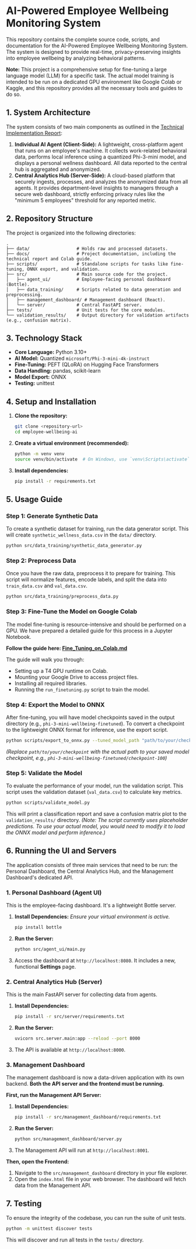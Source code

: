 # AI-Powered Employee Wellbeing Monitoring System

This repository contains the complete source code, scripts, and documentation for the AI-Powered Employee Wellbeing Monitoring System. The system is designed to provide real-time, privacy-preserving insights into employee wellbeing by analyzing behavioral patterns.

**Note:** This project is a comprehensive setup for fine-tuning a large language model (LLM) for a specific task. The actual model training is intended to be run on a dedicated GPU environment like Google Colab or Kaggle, and this repository provides all the necessary tools and guides to do so.

## 1. System Architecture

The system consists of two main components as outlined in the [Technical Implementation Report](./docs/Technical_Implementation_Report.md):

1.  **Individual AI Agent (Client-Side):** A lightweight, cross-platform agent that runs on an employee's machine. It collects work-related behavioral data, performs local inference using a quantized Phi-3-mini model, and displays a personal wellness dashboard. All data reported to the central hub is aggregated and anonymized.
2.  **Central Analytics Hub (Server-Side):** A cloud-based platform that securely ingests, processes, and analyzes the anonymized data from all agents. It provides department-level insights to managers through a secure web dashboard, strictly enforcing privacy rules like the "minimum 5 employees" threshold for any reported metric.

## 2. Repository Structure

The project is organized into the following directories:

```
.
├── data/                  # Holds raw and processed datasets.
├── docs/                  # Project documentation, including the technical report and Colab guide.
├── scripts/               # Standalone scripts for tasks like fine-tuning, ONNX export, and validation.
├── src/                   # Main source code for the project.
│   ├── agent_ui/          # Employee-facing personal dashboard (Bottle).
│   ├── data_training/     # Scripts related to data generation and preprocessing.
│   ├── management_dashboard/ # Management dashboard (React).
│   └── server/            # Central FastAPI server.
├── tests/                 # Unit tests for the core modules.
└── validation_results/    # Output directory for validation artifacts (e.g., confusion matrix).
```

## 3. Technology Stack

-   **Core Language:** Python 3.10+
-   **AI Model:** Quantized `microsoft/Phi-3-mini-4k-instruct`
-   **Fine-Tuning:** PEFT (QLoRA) on Hugging Face Transformers
-   **Data Handling:** pandas, scikit-learn
-   **Model Export:** ONNX
-   **Testing:** unittest

## 4. Setup and Installation

1.  **Clone the repository:**
    ```bash
    git clone <repository-url>
    cd employee-wellbeing-ai
    ```

2.  **Create a virtual environment (recommended):**
    ```bash
    python -m venv venv
    source venv/bin/activate  # On Windows, use `venv\Scripts\activate`
    ```

3.  **Install dependencies:**
    ```bash
    pip install -r requirements.txt
    ```


## 5. Usage Guide

### Step 1: Generate Synthetic Data

To create a synthetic dataset for training, run the data generator script. This will create `synthetic_wellness_data.csv` in the `data/` directory.

```bash
python src/data_training/synthetic_data_generator.py
```

### Step 2: Preprocess Data

Once you have the raw data, preprocess it to prepare for training. This script will normalize features, encode labels, and split the data into `train_data.csv` and `val_data.csv`.

```bash
python src/data_training/preprocess_data.py
```

### Step 3: Fine-Tune the Model on Google Colab

The model fine-tuning is resource-intensive and should be performed on a GPU. We have prepared a detailed guide for this process in a Jupyter Notebook.

**Follow the guide here: [Fine_Tuning_on_Colab.md](./docs/Fine_Tuning_on_Colab.md)**

The guide will walk you through:
- Setting up a T4 GPU runtime on Colab.
- Mounting your Google Drive to access project files.
- Installing all required libraries.
- Running the `run_finetuning.py` script to train the model.

### Step 4: Export the Model to ONNX

After fine-tuning, you will have model checkpoints saved in the output directory (e.g., `phi-3-mini-wellbeing-finetuned`). To convert a checkpoint to the lightweight ONNX format for inference, use the export script.

```bash
python scripts/export_to_onnx.py --tuned_model_path "path/to/your/checkpoint" --output_onnx_path "models/wellbeing_model.onnx"
```
*(Replace `path/to/your/checkpoint` with the actual path to your saved model checkpoint, e.g., `phi-3-mini-wellbeing-finetuned/checkpoint-100`)*

### Step 5: Validate the Model

To evaluate the performance of your model, run the validation script. This script uses the validation dataset (`val_data.csv`) to calculate key metrics.

```bash
python scripts/validate_model.py
```
This will print a classification report and save a confusion matrix plot to the `validation_results/` directory. *(Note: The script currently uses placeholder predictions. To use your actual model, you would need to modify it to load the ONNX model and perform inference.)*

## 6. Running the UI and Servers

The application consists of three main services that need to be run: the Personal Dashboard, the Central Analytics Hub, and the Management Dashboard's dedicated API.

### 1. Personal Dashboard (Agent UI)

This is the employee-facing dashboard. It's a lightweight Bottle server.

1.  **Install Dependencies:**
    *Ensure your virtual environment is active.*
    ```bash
    pip install bottle
    ```
2.  **Run the Server:**
    ```bash
    python src/agent_ui/main.py
    ```
3.  Access the dashboard at `http://localhost:8080`. It includes a new, functional **Settings** page.

### 2. Central Analytics Hub (Server)

This is the main FastAPI server for collecting data from agents.

1.  **Install Dependencies:**
    ```bash
    pip install -r src/server/requirements.txt
    ```
2.  **Run the Server:**
    ```bash
    uvicorn src.server.main:app --reload --port 8000
    ```
3.  The API is available at `http://localhost:8000`.

### 3. Management Dashboard

The management dashboard is now a data-driven application with its own backend. **Both the API server and the frontend must be running.**

**First, run the Management API Server:**

1.  **Install Dependencies:**
    ```bash
    pip install -r src/management_dashboard/requirements.txt
    ```
2.  **Run the Server:**
    ```bash
    python src/management_dashboard/server.py
    ```
3.  The Management API will run at `http://localhost:8001`.

**Then, open the Frontend:**

1.  Navigate to the `src/management_dashboard` directory in your file explorer.
2.  Open the `index.html` file in your web browser. The dashboard will fetch data from the Management API.

## 7. Testing

To ensure the integrity of the codebase, you can run the suite of unit tests.

```bash
python -m unittest discover tests
```

This will discover and run all tests in the `tests/` directory.